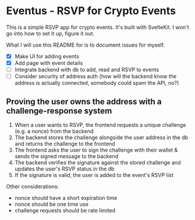 # Eventus - RSVP for Crypto Events

This is a simple RSVP app for crypto events. It's built with SvelteKit.
I won't go into how to set it up, figure it out.

What I will use this README for is to document issues for myself.

- [x] Make UI for adding events
- [x] Add page with event details
- [ ] Integrate backend with db to add, read and RSVP to events
- [ ] Consider security of address auth (how will the backend know the address is actually connected, somebody could spam the API, no?)

## Proving the user owns the address with a challenge-response system

1. When a user wants to RSVP, the frontend requests a unique challenge (e.g. a nonce) from the backend
2. The backend stores the challenge alongside the user address in the db and returns the challenge to the frontend
3. The frontend asks the user to sign the challenge with their wallet & sends the signed message to the backend
4. The backend verifies the signature against the stored challenge and updates the user's RSVP status in the db
5. If the signature is valid, the user is added to the event's RSVP list

Other considerations:
- nonce should have a short expiration time
- nonce should be one time use
- challenge requests should be rate limited